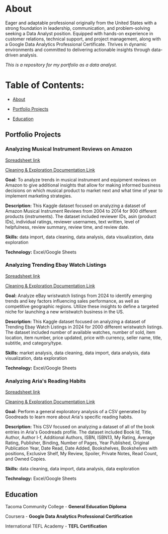 # About <a name="About"></a>

Eager and adaptable professional originally from the United States with a strong foundation in leadership, communication, and problem-solving seeking a Data Analyst position. Equipped with hands-on experience in customer relations, technical support, and project management, along with a Google Data Analytics Professional Certificate. Thrives in dynamic environments and committed to delivering actionable insights through data-driven analysis.

*This is a repository for my portfolio as a data analyst.*

# Table of Contents:

- [About](#About)

- [Portfolio Projects](#Portfolio-Projects)

- [Education](#Education)

## Portfolio Projects <a name="Porfolio-Projects"></a>

### Analyzing Musical Instrument Reviews on Amazon 

[Spreadsheet link](https://docs.google.com/spreadsheets/d/1e0jJ0V8LyWQd3NcE3BezebxCdlhUmukMsUTKwlNSbU8/edit?usp=sharing)

[Cleaning & Exploration Documentation Link](https://docs.google.com/document/d/1FeDxRxyAal7VF9LtlTtNvaIw6VV02DRW_b3UcVhaho8/edit)

**Goal:** To analyze trends in musical instrument and equipment reviews on Amazon to give additional insights that allow for making informed business decisions on which musical product to market next and what time of year to implement marketing strategies. 

**Description:** This Kaggle dataset focused on analyzing a dataset of Amazon Musical Instrument Reviews from 2004 to 2014 for 900 different products (instruments). The dataset included reviewer IDs, asin (product IDs), individual ratings, reviewer usernames, text written, level of helpfulness, review summary, review time, and review date.

**Skills:** data import, data cleaning, data analysis, data visualization, data exploration

**Technology:** Excel/Google Sheets

### Analyzing Trending Ebay Watch Listings

[Spreadsheet link](https://docs.google.com/spreadsheets/d/1bHp1Zk3vygCmX6Xui7ODlecJ0CWsylQT8qQNAsRqPXc/edit#gid=1866498891)

[Cleaning & Exploration Documentation Link](https://docs.google.com/document/d/1WLGdXD4FgvMUdjNBt0dYsoXkwvFLkpcp53dxjV7Iq_s/edit?usp=sharing)

**Goal:** Analyze eBay wristwatch listings from 2024 to identify emerging trends and key factors influencing sales performance, as well as competitive geographic regions. Utilize these insights to define a targeted niche for launching a new wristwatch business in the US. 

**Description:** This Kaggle dataset focused on analyzing a dataset of Trending Ebay Watch Listings in 2024 for 2000 different wristwatch listings. The dataset included number of available watches, number of sold, item location, item number, price updated, price with currency, seller name, title, subtitle, and category/type.

**Skills:** market analysis, data cleaning, data import, data analysis, data visualization, data exploration

**Technology:** Excel/Google Sheets

### Analyzing Aria's Reading Habits 

[Spreadsheet link](https://docs.google.com/spreadsheets/d/1pYqQmsWW3wxGZOYQvdEdjx6-vlRb5-ESTM0H-kaKFF8/edit?usp=sharing)

[Cleaning & Exploration Documentation Link](https://docs.google.com/document/d/13sUUyMU4qudAmpoQMK9PCwuWLYZgHxrH11yJ_75S6p8/edit?usp=sharing)

**Goal:** Perform a general exploratory analysis of a CSV generated by Goodreads to learn more about Aria's specific reading habits.

**Description:** This CSV focused on analyzing a dataset of all of the book entries in Aria's Goodreads profile. The dataset included Book Id, Title, Author, Author l-f, Additional Authors, ISBN, ISBN13, My Rating, Average Rating, Publisher, Binding, Number of Pages, Year Published, Original Publication Year, Date Read, Date Added, Bookshelves, Bookshelves with positions, Exclusive Shelf, My Review, Spoiler, Private Notes, Read Count, and Owned Copies.

**Skills:** data cleaning, data import, data analysis, data exploration

**Technology:** Excel/Google Sheets

## Education <a name="Education"></a>

Tacoma Community College - **General Education Diploma**

Coursera - **Google Data Analytics Professional Certification**

International TEFL Academy - **TEFL Certification**
